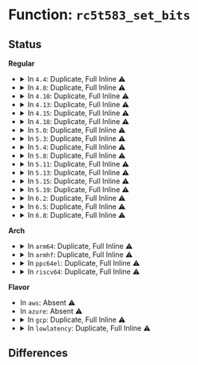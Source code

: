 # Function: <code>rc5t583_set_bits</code>

## Status
<b>Regular</b>
<ul>
<li>
<details>
<summary>In <code>4.4</code>: Duplicate, Full Inline ⚠️</summary>

**Collision:** Static Duplication

**Inline:** Full

**Transformation:** False

**Instances:**

```
In drivers/gpio/gpio-rc5t583.c (ffffffff8142aa84)
Location: include/linux/mfd/rc5t583.h:354
Inline: True
Inline callers:
  - drivers/gpio/gpio-rc5t583.c:rc5t583_gpio_free
  - drivers/gpio/gpio-rc5t583.c:rc5t583_gpio_set
  - drivers/gpio/gpio-rc5t583.c:rc5t583_gpio_dir_output
```
```
In drivers/mfd/rc5t583.c (ffffffff81594f10)
Location: include/linux/mfd/rc5t583.h:354
Inline: True
Inline callers:
  - drivers/mfd/rc5t583.c:rc5t583_ext_power_req_config
  - drivers/mfd/rc5t583.c:rc5t583_ext_power_req_config
```
</details>
</li>
<li>
<details>
<summary>In <code>4.8</code>: Duplicate, Full Inline ⚠️</summary>

**Collision:** Static Duplication

**Inline:** Full

**Transformation:** False

**Instances:**

```
In drivers/gpio/gpio-rc5t583.c (ffffffff81475906)
Location: include/linux/mfd/rc5t583.h:355
Inline: True
Inline callers:
  - drivers/gpio/gpio-rc5t583.c:rc5t583_gpio_free
  - drivers/gpio/gpio-rc5t583.c:rc5t583_gpio_dir_output
  - drivers/gpio/gpio-rc5t583.c:rc5t583_gpio_set
```
```
In drivers/mfd/rc5t583.c (ffffffff815e9d80)
Location: include/linux/mfd/rc5t583.h:355
Inline: True
Inline callers:
  - drivers/mfd/rc5t583.c:rc5t583_ext_power_req_config
  - drivers/mfd/rc5t583.c:rc5t583_ext_power_req_config
```
</details>
</li>
<li>
<details>
<summary>In <code>4.10</code>: Duplicate, Full Inline ⚠️</summary>

**Collision:** Static Duplication

**Inline:** Full

**Transformation:** False

**Instances:**

```
In drivers/gpio/gpio-rc5t583.c (ffffffff81497ed6)
Location: include/linux/mfd/rc5t583.h:355
Inline: True
Inline callers:
  - drivers/gpio/gpio-rc5t583.c:rc5t583_gpio_free
  - drivers/gpio/gpio-rc5t583.c:rc5t583_gpio_dir_output
  - drivers/gpio/gpio-rc5t583.c:rc5t583_gpio_set
```
```
In drivers/mfd/rc5t583.c (ffffffff81616b90)
Location: include/linux/mfd/rc5t583.h:355
Inline: True
Inline callers:
  - drivers/mfd/rc5t583.c:rc5t583_ext_power_req_config
  - drivers/mfd/rc5t583.c:rc5t583_ext_power_req_config
```
</details>
</li>
<li>
<details>
<summary>In <code>4.13</code>: Duplicate, Full Inline ⚠️</summary>

**Collision:** Static Duplication

**Inline:** Full

**Transformation:** False

**Instances:**

```
In drivers/gpio/gpio-rc5t583.c (ffffffff814a1b72)
Location: include/linux/mfd/rc5t583.h:355
Inline: True
Inline callers:
  - drivers/gpio/gpio-rc5t583.c:rc5t583_gpio_free
  - drivers/gpio/gpio-rc5t583.c:rc5t583_gpio_dir_output
  - drivers/gpio/gpio-rc5t583.c:rc5t583_gpio_set
```
```
In drivers/mfd/rc5t583.c (ffffffff8162aaa0)
Location: include/linux/mfd/rc5t583.h:355
Inline: True
```
</details>
</li>
<li>
<details>
<summary>In <code>4.15</code>: Duplicate, Full Inline ⚠️</summary>

**Collision:** Static Duplication

**Inline:** Full

**Transformation:** False

**Instances:**

```
In drivers/gpio/gpio-rc5t583.c (ffffffff814e0552)
Location: include/linux/mfd/rc5t583.h:355
Inline: True
Inline callers:
  - drivers/gpio/gpio-rc5t583.c:rc5t583_gpio_free
  - drivers/gpio/gpio-rc5t583.c:rc5t583_gpio_dir_output
  - drivers/gpio/gpio-rc5t583.c:rc5t583_gpio_set
```
```
In drivers/mfd/rc5t583.c (ffffffff816933e0)
Location: include/linux/mfd/rc5t583.h:355
Inline: True
```
</details>
</li>
<li>
<details>
<summary>In <code>4.18</code>: Duplicate, Full Inline ⚠️</summary>

**Collision:** Static Duplication

**Inline:** Full

**Transformation:** False

**Instances:**

```
In drivers/gpio/gpio-rc5t583.c (ffffffff8150f8f5)
Location: include/linux/mfd/rc5t583.h:355
Inline: True
Inline callers:
  - drivers/gpio/gpio-rc5t583.c:rc5t583_gpio_free
  - drivers/gpio/gpio-rc5t583.c:rc5t583_gpio_dir_output
  - drivers/gpio/gpio-rc5t583.c:rc5t583_gpio_set
```
```
In drivers/mfd/rc5t583.c (ffffffff816cf551)
Location: include/linux/mfd/rc5t583.h:355
Inline: True
Inline callers:
  - drivers/mfd/rc5t583.c:rc5t583_ext_power_req_config
  - drivers/mfd/rc5t583.c:rc5t583_ext_power_req_config
```
</details>
</li>
<li>
<details>
<summary>In <code>5.0</code>: Duplicate, Full Inline ⚠️</summary>

**Collision:** Static Duplication

**Inline:** Full

**Transformation:** False

**Instances:**

```
In drivers/gpio/gpio-rc5t583.c (ffffffff81524fa5)
Location: include/linux/mfd/rc5t583.h:355
Inline: True
Inline callers:
  - drivers/gpio/gpio-rc5t583.c:rc5t583_gpio_free
  - drivers/gpio/gpio-rc5t583.c:rc5t583_gpio_dir_output
  - drivers/gpio/gpio-rc5t583.c:rc5t583_gpio_set
```
```
In drivers/mfd/rc5t583.c (ffffffff816f0b71)
Location: include/linux/mfd/rc5t583.h:355
Inline: True
Inline callers:
  - drivers/mfd/rc5t583.c:rc5t583_ext_power_req_config
  - drivers/mfd/rc5t583.c:rc5t583_ext_power_req_config
```
</details>
</li>
<li>
<details>
<summary>In <code>5.3</code>: Duplicate, Full Inline ⚠️</summary>

**Collision:** Static Duplication

**Inline:** Full

**Transformation:** False

**Instances:**

```
In drivers/gpio/gpio-rc5t583.c (ffffffff81553ae5)
Location: include/linux/mfd/rc5t583.h:343
Inline: True
Inline callers:
  - drivers/gpio/gpio-rc5t583.c:rc5t583_gpio_free
  - drivers/gpio/gpio-rc5t583.c:rc5t583_gpio_dir_output
  - drivers/gpio/gpio-rc5t583.c:rc5t583_gpio_set
```
```
In drivers/mfd/rc5t583.c (ffffffff8172a2c4)
Location: include/linux/mfd/rc5t583.h:343
Inline: True
Inline callers:
  - drivers/mfd/rc5t583.c:rc5t583_ext_power_req_config
  - drivers/mfd/rc5t583.c:rc5t583_ext_power_req_config
```
</details>
</li>
<li>
<details>
<summary>In <code>5.4</code>: Duplicate, Full Inline ⚠️</summary>

**Collision:** Static Duplication

**Inline:** Full

**Transformation:** False

**Instances:**

```
In drivers/gpio/gpio-rc5t583.c (ffffffff81575135)
Location: include/linux/mfd/rc5t583.h:343
Inline: True
Inline callers:
  - drivers/gpio/gpio-rc5t583.c:rc5t583_gpio_free
  - drivers/gpio/gpio-rc5t583.c:rc5t583_gpio_dir_output
  - drivers/gpio/gpio-rc5t583.c:rc5t583_gpio_set
```
```
In drivers/mfd/rc5t583.c (ffffffff8174e4c4)
Location: include/linux/mfd/rc5t583.h:343
Inline: True
Inline callers:
  - drivers/mfd/rc5t583.c:rc5t583_ext_power_req_config
  - drivers/mfd/rc5t583.c:rc5t583_ext_power_req_config
```
</details>
</li>
<li>
<details>
<summary>In <code>5.8</code>: Duplicate, Full Inline ⚠️</summary>

**Collision:** Static Duplication

**Inline:** Full

**Transformation:** False

**Instances:**

```
In drivers/gpio/gpio-rc5t583.c (ffffffff81619d45)
Location: include/linux/mfd/rc5t583.h:343
Inline: True
Inline callers:
  - drivers/gpio/gpio-rc5t583.c:rc5t583_gpio_free
  - drivers/gpio/gpio-rc5t583.c:rc5t583_gpio_dir_output
  - drivers/gpio/gpio-rc5t583.c:rc5t583_gpio_set
```
```
In drivers/mfd/rc5t583.c (ffffffff8180cd31)
Location: include/linux/mfd/rc5t583.h:343
Inline: True
Inline callers:
  - drivers/mfd/rc5t583.c:rc5t583_ext_power_req_config
```
</details>
</li>
<li>
<details>
<summary>In <code>5.11</code>: Duplicate, Full Inline ⚠️</summary>

**Collision:** Static Duplication

**Inline:** Full

**Transformation:** False

**Instances:**

```
In drivers/gpio/gpio-rc5t583.c (ffffffff81640475)
Location: include/linux/mfd/rc5t583.h:343
Inline: True
Inline callers:
  - drivers/gpio/gpio-rc5t583.c:rc5t583_gpio_free
  - drivers/gpio/gpio-rc5t583.c:rc5t583_gpio_dir_output
  - drivers/gpio/gpio-rc5t583.c:rc5t583_gpio_set
```
```
In drivers/mfd/rc5t583.c (ffffffff8181be41)
Location: include/linux/mfd/rc5t583.h:343
Inline: True
Inline callers:
  - drivers/mfd/rc5t583.c:rc5t583_ext_power_req_config
```
</details>
</li>
<li>
<details>
<summary>In <code>5.13</code>: Duplicate, Full Inline ⚠️</summary>

**Collision:** Static Duplication

**Inline:** Full

**Transformation:** False

**Instances:**

```
In drivers/gpio/gpio-rc5t583.c (ffffffff81623a45)
Location: include/linux/mfd/rc5t583.h:343
Inline: True
Inline callers:
  - drivers/gpio/gpio-rc5t583.c:rc5t583_gpio_free
  - drivers/gpio/gpio-rc5t583.c:rc5t583_gpio_dir_output
  - drivers/gpio/gpio-rc5t583.c:rc5t583_gpio_set
```
```
In drivers/mfd/rc5t583.c (ffffffff817ff201)
Location: include/linux/mfd/rc5t583.h:343
Inline: True
Inline callers:
  - drivers/mfd/rc5t583.c:rc5t583_ext_power_req_config
```
</details>
</li>
<li>
<details>
<summary>In <code>5.15</code>: Duplicate, Full Inline ⚠️</summary>

**Collision:** Static Duplication

**Inline:** Full

**Transformation:** False

**Instances:**

```
In drivers/gpio/gpio-rc5t583.c (ffffffff81693238)
Location: include/linux/mfd/rc5t583.h:343
Inline: True
Inline callers:
  - drivers/gpio/gpio-rc5t583.c:rc5t583_gpio_free
  - drivers/gpio/gpio-rc5t583.c:rc5t583_gpio_dir_output
  - drivers/gpio/gpio-rc5t583.c:rc5t583_gpio_set
```
```
In drivers/mfd/rc5t583.c (ffffffff818892d1)
Location: include/linux/mfd/rc5t583.h:343
Inline: True
Inline callers:
  - drivers/mfd/rc5t583.c:rc5t583_ext_power_req_config
```
</details>
</li>
<li>
<details>
<summary>In <code>5.19</code>: Duplicate, Full Inline ⚠️</summary>

**Collision:** Static Duplication

**Inline:** Full

**Transformation:** False

**Instances:**

```
In drivers/gpio/gpio-rc5t583.c (ffffffff817b3e08)
Location: include/linux/mfd/rc5t583.h:343
Inline: True
Inline callers:
  - drivers/gpio/gpio-rc5t583.c:rc5t583_gpio_free
  - drivers/gpio/gpio-rc5t583.c:rc5t583_gpio_dir_output
  - drivers/gpio/gpio-rc5t583.c:rc5t583_gpio_set
```
```
In drivers/mfd/rc5t583.c (ffffffff819d2548)
Location: include/linux/mfd/rc5t583.h:343
Inline: True
Inline callers:
  - drivers/mfd/rc5t583.c:rc5t583_ext_power_req_config
```
</details>
</li>
<li>
<details>
<summary>In <code>6.2</code>: Duplicate, Full Inline ⚠️</summary>

**Collision:** Static Duplication

**Inline:** Full

**Transformation:** False

**Instances:**

```
In drivers/gpio/gpio-rc5t583.c (ffffffff818ce038)
Location: include/linux/mfd/rc5t583.h:343
Inline: True
Inline callers:
  - drivers/gpio/gpio-rc5t583.c:rc5t583_gpio_free
  - drivers/gpio/gpio-rc5t583.c:rc5t583_gpio_dir_output
  - drivers/gpio/gpio-rc5t583.c:rc5t583_gpio_set
```
```
In drivers/mfd/rc5t583.c (ffffffff81b4c794)
Location: include/linux/mfd/rc5t583.h:343
Inline: True
Inline callers:
  - drivers/mfd/rc5t583.c:rc5t583_ext_power_req_config
```
</details>
</li>
<li>
<details>
<summary>In <code>6.5</code>: Duplicate, Full Inline ⚠️</summary>

**Collision:** Static Duplication

**Inline:** Full

**Transformation:** False

**Instances:**

```
In drivers/gpio/gpio-rc5t583.c (ffffffff81911098)
Location: include/linux/mfd/rc5t583.h:343
Inline: True
Inline callers:
  - drivers/gpio/gpio-rc5t583.c:rc5t583_gpio_free
  - drivers/gpio/gpio-rc5t583.c:rc5t583_gpio_dir_output
  - drivers/gpio/gpio-rc5t583.c:rc5t583_gpio_set
```
```
In drivers/mfd/rc5t583.c (ffffffff81b9fc03)
Location: include/linux/mfd/rc5t583.h:343
Inline: True
Inline callers:
  - drivers/mfd/rc5t583.c:rc5t583_ext_power_req_config
```
</details>
</li>
<li>
<details>
<summary>In <code>6.8</code>: Duplicate, Full Inline ⚠️</summary>

**Collision:** Static Duplication

**Inline:** Full

**Transformation:** False

**Instances:**

```
In drivers/gpio/gpio-rc5t583.c (ffffffff81958f48)
Location: include/linux/mfd/rc5t583.h:343
Inline: True
Inline callers:
  - drivers/gpio/gpio-rc5t583.c:rc5t583_gpio_free
  - drivers/gpio/gpio-rc5t583.c:rc5t583_gpio_dir_output
  - drivers/gpio/gpio-rc5t583.c:rc5t583_gpio_set
```
```
In drivers/mfd/rc5t583.c (ffffffff81bf3d63)
Location: include/linux/mfd/rc5t583.h:343
Inline: True
Inline callers:
  - drivers/mfd/rc5t583.c:rc5t583_ext_power_req_config
```
</details>
</li>
</ul>
<b>Arch</b>
<ul>
<li>
<details>
<summary>In <code>arm64</code>: Duplicate, Full Inline ⚠️</summary>

**Collision:** Static Duplication

**Inline:** Full

**Transformation:** False

**Instances:**

```
In drivers/gpio/gpio-rc5t583.c (ffff8000106d3fe8)
Location: include/linux/mfd/rc5t583.h:343
Inline: True
Inline callers:
  - drivers/gpio/gpio-rc5t583.c:rc5t583_gpio_free
  - drivers/gpio/gpio-rc5t583.c:rc5t583_gpio_dir_output
  - drivers/gpio/gpio-rc5t583.c:rc5t583_gpio_set
```
```
In drivers/mfd/rc5t583.c (ffff80001094d3e8)
Location: include/linux/mfd/rc5t583.h:343
Inline: True
Inline callers:
  - drivers/mfd/rc5t583.c:rc5t583_ext_power_req_config
  - drivers/mfd/rc5t583.c:rc5t583_ext_power_req_config
```
</details>
</li>
<li>
<details>
<summary>In <code>armhf</code>: Duplicate, Full Inline ⚠️</summary>

**Collision:** Static Duplication

**Inline:** Full

**Transformation:** False

**Instances:**

```
In drivers/gpio/gpio-rc5t583.c (c086f4c0)
Location: include/linux/mfd/rc5t583.h:343
Inline: True
Inline callers:
  - drivers/gpio/gpio-rc5t583.c:rc5t583_gpio_free
  - drivers/gpio/gpio-rc5t583.c:rc5t583_gpio_dir_output
  - drivers/gpio/gpio-rc5t583.c:rc5t583_gpio_set
```
```
In drivers/mfd/rc5t583.c (c0a37710)
Location: include/linux/mfd/rc5t583.h:343
Inline: True
Inline callers:
  - drivers/mfd/rc5t583.c:rc5t583_ext_power_req_config
  - drivers/mfd/rc5t583.c:rc5t583_ext_power_req_config
```
</details>
</li>
<li>
<details>
<summary>In <code>ppc64el</code>: Duplicate, Full Inline ⚠️</summary>

**Collision:** Static Duplication

**Inline:** Full

**Transformation:** False

**Instances:**

```
In drivers/gpio/gpio-rc5t583.c (c00000000084ad8c)
Location: include/linux/mfd/rc5t583.h:343
Inline: True
Inline callers:
  - drivers/gpio/gpio-rc5t583.c:rc5t583_gpio_free
  - drivers/gpio/gpio-rc5t583.c:rc5t583_gpio_dir_output
  - drivers/gpio/gpio-rc5t583.c:rc5t583_gpio_set
```
```
In drivers/mfd/rc5t583.c (c0000000009f981c)
Location: include/linux/mfd/rc5t583.h:343
Inline: True
Inline callers:
  - drivers/mfd/rc5t583.c:rc5t583_ext_power_req_config
  - drivers/mfd/rc5t583.c:rc5t583_ext_power_req_config
```
</details>
</li>
<li>
<details>
<summary>In <code>riscv64</code>: Duplicate, Full Inline ⚠️</summary>

**Collision:** Static Duplication

**Inline:** Full

**Transformation:** False

**Instances:**

```
In drivers/gpio/gpio-rc5t583.c (ffffffe0004af0e6)
Location: include/linux/mfd/rc5t583.h:343
Inline: True
Inline callers:
  - drivers/gpio/gpio-rc5t583.c:rc5t583_gpio_free
  - drivers/gpio/gpio-rc5t583.c:rc5t583_gpio_dir_output
  - drivers/gpio/gpio-rc5t583.c:rc5t583_gpio_set
```
```
In drivers/mfd/rc5t583.c (ffffffe0005be522)
Location: include/linux/mfd/rc5t583.h:343
Inline: True
Inline callers:
  - drivers/mfd/rc5t583.c:rc5t583_ext_power_req_config
  - drivers/mfd/rc5t583.c:rc5t583_ext_power_req_config
```
</details>
</li>
</ul>
<b>Flavor</b>
<ul>
<li>
In <code>aws</code>: Absent ⚠️
</li>
<li>
In <code>azure</code>: Absent ⚠️
</li>
<li>
<details>
<summary>In <code>gcp</code>: Duplicate, Full Inline ⚠️</summary>

**Collision:** Static Duplication

**Inline:** Full

**Transformation:** False

**Instances:**

```
In drivers/gpio/gpio-rc5t583.c (ffffffff81569465)
Location: include/linux/mfd/rc5t583.h:343
Inline: True
Inline callers:
  - drivers/gpio/gpio-rc5t583.c:rc5t583_gpio_free
  - drivers/gpio/gpio-rc5t583.c:rc5t583_gpio_dir_output
  - drivers/gpio/gpio-rc5t583.c:rc5t583_gpio_set
```
```
In drivers/mfd/rc5t583.c (ffffffff81741984)
Location: include/linux/mfd/rc5t583.h:343
Inline: True
Inline callers:
  - drivers/mfd/rc5t583.c:rc5t583_ext_power_req_config
  - drivers/mfd/rc5t583.c:rc5t583_ext_power_req_config
```
</details>
</li>
<li>
<details>
<summary>In <code>lowlatency</code>: Duplicate, Full Inline ⚠️</summary>

**Collision:** Static Duplication

**Inline:** Full

**Transformation:** False

**Instances:**

```
In drivers/gpio/gpio-rc5t583.c (ffffffff81583385)
Location: include/linux/mfd/rc5t583.h:343
Inline: True
Inline callers:
  - drivers/gpio/gpio-rc5t583.c:rc5t583_gpio_free
  - drivers/gpio/gpio-rc5t583.c:rc5t583_gpio_dir_output
  - drivers/gpio/gpio-rc5t583.c:rc5t583_gpio_set
```
```
In drivers/mfd/rc5t583.c (ffffffff8175cdc4)
Location: include/linux/mfd/rc5t583.h:343
Inline: True
Inline callers:
  - drivers/mfd/rc5t583.c:rc5t583_ext_power_req_config
  - drivers/mfd/rc5t583.c:rc5t583_ext_power_req_config
```
</details>
</li>
</ul>

## Differences
